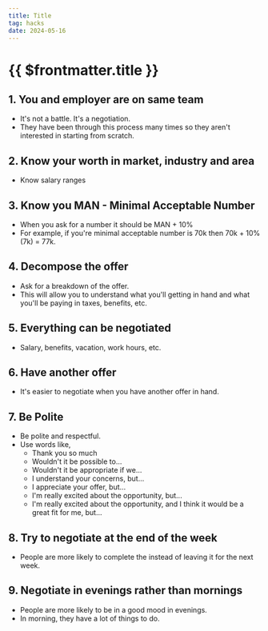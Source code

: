 ```yaml
---
title: Title
tag: hacks
date: 2024-05-16
---
```


# {{ $frontmatter.title }}

## 1. You and employer are on same team

- It's not a battle. It's a negotiation.
- They have been through this process many times so they aren't interested in starting from scratch.

## 2. Know your worth in market, industry and area

- Know salary ranges

## 3. Know you MAN - Minimal Acceptable Number

- When you ask for a number it should be MAN + 10%
- For example, if you're minimal acceptable number is 70k then 70k + 10% (7k) = 77k.

## 4. Decompose the offer

- Ask for a breakdown of the offer.
- This will allow you to understand what you'll getting in hand and what you'll be paying in taxes, benefits, etc.

## 5. Everything can be negotiated

- Salary, benefits, vacation, work hours, etc.

## 6. Have another offer

- It's easier to negotiate when you have another offer in hand.

## 7. Be Polite

- Be polite and respectful.
- Use words like,
  - Thank you so much
  - Wouldn't it be possible to...
  - Wouldn't it be appropriate if we...
  - I understand your concerns, but...
  - I appreciate your offer, but...
  - I'm really excited about the opportunity, but...
  - I'm really excited about the opportunity, and I think it would be a great fit for me, but...

## 8. Try to negotiate at the end of the week

- People are more likely to complete the instead of leaving it for the next week.

## 9. Negotiate in evenings rather than mornings

- People are more likely to be in a good mood in evenings.
- In morning, they have a lot of things to do.
